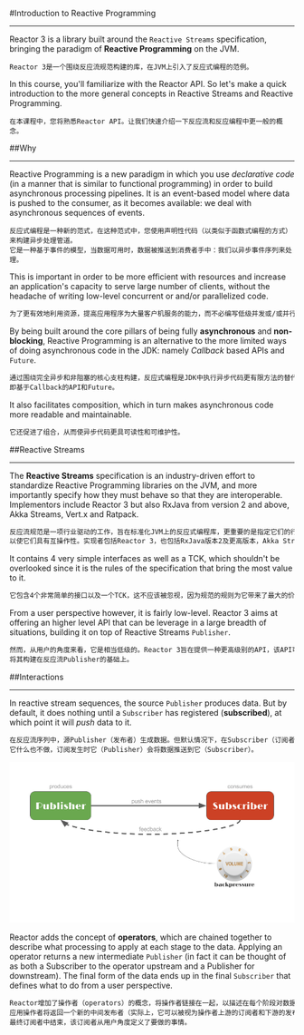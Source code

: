 #Introduction to Reactive Programming  
***
Reactor 3 is a library built around the `Reactive Streams` 
specification, bringing the paradigm of **Reactive Programming** 
on the JVM.
```
Reactor 3是一个围绕反应流规范构建的库，在JVM上引入了反应式编程的范例。
```

In this course, you'll familiarize with the Reactor API. 
So let's make a quick introduction to the more general concepts 
in Reactive Streams and Reactive Programming.
```
在本课程中，您将熟悉Reactor API。让我们快速介绍一下反应流和反应编程中更一般的概念。
```
##Why
***
Reactive Programming is a new paradigm in which you use *declarative code* 
(in a manner that is similar to functional programming) in order to build 
asynchronous processing pipelines. It is an event-based model where data 
is pushed to the consumer, as it becomes available: we deal with asynchronous 
sequences of events.
```
反应式编程是一种新的范式，在这种范式中，您使用声明性代码（以类似于函数式编程的方式）来构建异步处理管道。
它是一种基于事件的模型，当数据可用时，数据被推送到消费者手中：我们以异步事件序列来处理。
```

This is important in order to be more efficient with resources and increase 
an application's capacity to serve large number of clients, without the 
headache of writing low-level concurrent or and/or parallelized code.
```markdown
为了更有效地利用资源，提高应用程序为大量客户机服务的能力，而不必编写低级并发或/或并行代码，这一点很重要。
```

By being built around the core pillars of being fully **asynchronous** and **non-blocking**, 
Reactive Programming is an alternative to the more limited ways of doing asynchronous 
code in the JDK: namely *Callback* based APIs and `Future`.
```markdown
通过围绕完全异步和非阻塞的核心支柱构建，反应式编程是JDK中执行异步代码更有限方法的替代方法：
即基于Callback的API和Future。
```

It also facilitates composition, which in turn makes asynchronous code more
readable and maintainable.
```markdown
它还促进了组合，从而使异步代码更具可读性和可维护性。
```

##Reactive Streams
***
The **Reactive Streams** specification is an industry-driven effort to standardize 
Reactive Programming libraries on the JVM, and more importantly specify how they 
must behave so that they are interoperable. Implementors include Reactor 3 but also 
RxJava from version 2 and above, Akka Streams, Vert.x and Ratpack.
```markdown
反应流规范是一项行业驱动的工作，旨在标准化JVM上的反应式编程库，更重要的是指定它们的行为方式，
以使它们具有互操作性。实现者包括Reactor 3，也包括RxJava版本2及更高版本，Akka Streams，Vert.x和Ratpack。
```

It contains 4 very simple interfaces as well as a TCK, which shouldn't be overlooked 
since it is the rules of the specification that bring the most value to it.
```markdown
它包含4个非常简单的接口以及一个TCK，这不应该被忽视，因为规范的规则为它带来了最大的价值。
```

From a user perspective however, it is fairly low-level. Reactor 3 aims at offering an 
higher level API that can be leverage in a large breadth of situations, building it on 
top of Reactive Streams `Publisher`.
```markdown
然而，从用户的角度来看，它是相当低级的。Reactor 3旨在提供一种更高级别的API，该API可以在广泛的情况下使用，
将其构建在反应流Publisher的基础上。
```

##Interactions
***
In reactive stream sequences, the source `Publisher` produces data. But by default, 
it does nothing until a `Subscriber` has registered (**subscribed**), at which point 
it will *push* data to it.
```markdown
在反应流序列中，源Publisher（发布者）生成数据。但默认情况下，在Subscriber（订阅者）注册（订阅）之前，
它什么也不做，订阅发生时它（Publisher）会将数据推送到它（Subscriber）。
```
![Publisher and Subscriber](image/01_PublisherSubscriber.png)

Reactor adds the concept of **operators**, which are chained together to describe 
what processing to apply at each stage to the data. Applying an operator returns a new 
intermediate `Publisher` (in fact it can be thought of as both a Subscriber to the operator 
upstream and a Publisher for downstream). The final form of the data ends up in the final 
`Subscriber` that defines what to do from a user perspective.
```markdown
Reactor增加了操作者（operators）的概念，将操作者链接在一起，以描述在每个阶段对数据应用什么处理。
应用操作者将返回一个新的中间发布者（实际上，它可以被视为操作者上游的订阅者和下游的发布者）。数据的最终形式在
最终订阅者中结束，该订阅者从用户角度定义了要做的事情。
```